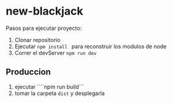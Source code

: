 # new-blackjack 

Pasos para ejecutar proyecto:

1. Clonar repositorio 
2. Ejecutar ```npm install ``` para reconstruir los modulos de node
3. Correr el devServer ```npm run dev```

## Produccion

1. ejecutar  ````npm run build```
2. tomar la carpeta ```dist``` y desplegarla
   
